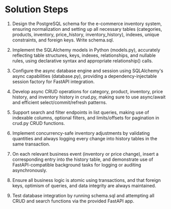 # Solution Steps

1. Design the PostgreSQL schema for the e-commerce inventory system, ensuring normalization and setting up all necessary tables (categories, products, inventory, price_history, inventory_history), indexes, unique constraints, and foreign keys. Write schema.sql.

2. Implement the SQLAlchemy models in Python (models.py), accurately reflecting table structures, keys, indexes, relationships, and nullable rules, using declarative syntax and appropriate relationship() calls.

3. Configure the async database engine and session using SQLAlchemy's async capabilities (database.py), providing a dependency-injectable session factory for FastAPI integration.

4. Develop async CRUD operations for category, product, inventory, price history, and inventory history in crud.py, making sure to use async/await and efficient select/commit/refresh patterns.

5. Support search and filter endpoints in list queries, making use of indexable columns, optional filters, and limits/offsets for pagination in crud.py CRUD functions.

6. Implement concurrency-safe inventory adjustments by validating quantities and always logging every change into history tables in the same transaction.

7. On each relevant business event (inventory or price change), insert a corresponding entry into the history table, and demonstrate use of FastAPI-compatible background tasks for logging or auditing asynchronously.

8. Ensure all business logic is atomic using transactions, and that foreign keys, optimism of queries, and data integrity are always maintained.

9. Test database integration by running schema.sql and attempting all CRUD and search functions via the provided FastAPI app.

